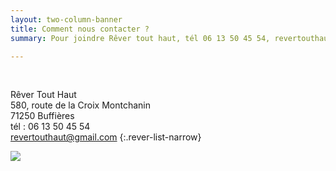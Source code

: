 ```yaml
---
layout: two-column-banner
title: Comment nous contacter ?
summary: Pour joindre Rêver tout haut, tél 06 13 50 45 54, revertouthaut@gmail.com

---
```


<!-- <img src="http://res.cloudinary.com/dnxcesebo/image/upload/c_scale,h_500,r_10/v1527698358/frizouille_casquette_et_fleurs_lfh3yz.jpg" class="img-right"/> -->

&nbsp;

<!-- ![](http://res.cloudinary.com/dnxcesebo/image/upload/c_scale,h_550,r_10/v1527698358/frizouille_casquette_et_fleurs_lfh3yz.jpg) -->

Rêver&nbsp;Tout&nbsp;Haut<br>
580,&nbsp;route&nbsp;de&nbsp;la&nbsp;Croix&nbsp;Montchanin<br>
71250&nbsp;Buffières<br>
tél&nbsp;: 06&nbsp;13&nbsp;50&nbsp;45&nbsp;54<br>
revertouthaut@gmail.com
{:.rever-list-narrow}

![](http://res.cloudinary.com/dnxcesebo/image/upload/c_scale,h_400,r_15/v1527764491/bureau-val_pzj61u.jpg)